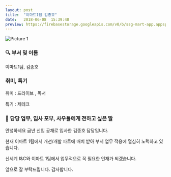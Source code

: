 ```yaml
---
layout: post
title:  "이마트1팀 김종호"
date:   2018-06-08  15:39:40
preview: https://firebasestorage.googleapis.com/v0/b/ssg-mart-app.appspot.com/o/%EB%8F%99%EA%B8%B0%EC%82%AC%EC%A7%84%2F191908.jpg?alt=media&token=209ba261-d7e4-4bcb-be4c-45ef877c3772
---
```


![Picture 1](https://firebasestorage.googleapis.com/v0/b/ssg-mart-app.appspot.com/o/%EB%8F%99%EA%B8%B0%EC%82%AC%EC%A7%84%2F191908.jpg?alt=media&token=209ba261-d7e4-4bcb-be4c-45ef877c3772)

### 🔍 **부서 및 이름**

   이마트1팀, 김종호

### **취미, 특기**

   취미 : 드라이브 , 독서
     
   특기 : 제테크
        
### 🔔 **담당 업무, 입사 포부, 사우들에게 전하고 싶은 말**
    
   안녕하세요 금년 신입 공채로 입사한 김종호 담당입니다.
    
   현재 이마트 1팀에서 개선/개발 파트에 배치 받아 부서 업무 적응에 열심히 노력하고 있습니다.
    
   신세계 I&C와 이마트 1팀에서 업무적으로 꼭 필요한 인재가 되겠습니다.
     
   앞으로 잘 부탁드립니다. 감사합니다.
